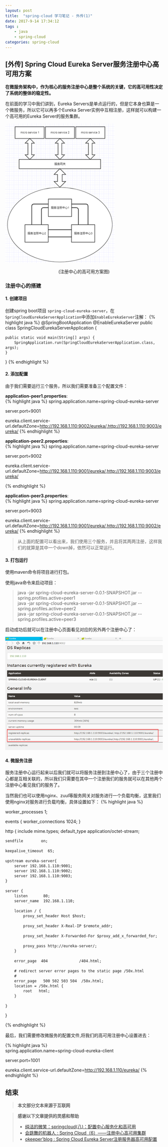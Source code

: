 ```yaml
---
layout: post
title:  "spring-cloud 学习笔记 - 外传(1)"
date: 2017-9-14 17:34:12
tags : 
    - java
    - spring-cloud
categories: spring-cloud
---
```


## [外传] Spring Cloud Eureka Server服务注册中心高可用方案

**在微服务架构中，作为核心的服务注册中心是整个系统的关键，它的高可用性决定了系统的整体的稳定性。**

在前面的学习中我们讲到，Eureka Servers是单点运行的，但是它本身也算是一个微服务，所以它可以再多个Eureka Server实例中互相注册，这样就可以构建一个高可用的Eureka Server的服务集群。

<!--more-->

![](/assets/images/post-images/2017-9-14-spring-cloud-other/1.png)
<center>(注册中心的高可用方案图)</center>

### 注册中心的搭建

#### 1. 创建项目
创建spring boot项目 `spring-cloud-eureka-server`，在`SpringCloudEurekaServerApplication`中添加`EnableEurekaServer`注解：
{% highlight java %}
@SpringBootApplication
@EnableEurekaServer
public class SpringCloudEurekaServerApplication {

	public static void main(String[] args) {
		SpringApplication.run(SpringCloudEurekaServerApplication.class, args);
	}
}
{% endhighlight %}

#### 2. 添加配置 
由于我们需要运行三个服务，所以我们需要准备三个配置文件：

**application-peer1.properties**:  
{% highlight java %}
spring.application.name=spring-cloud-eureka-server

server.port=9001

eureka.client.service-url.defaultZone=http://192.168.1.110:9002/eureka/,http://192.168.1.110:9003/eureka/
{% endhighlight %}

**application-peer2.properties**:  
{% highlight java %}
spring.application.name=spring-cloud-eureka-server

server.port=9002

eureka.client.service-url.defaultZone=http://192.168.1.110:9001/eureka/,http://192.168.1.110:9003/eureka/

{% endhighlight %}

**application-peer3.properties**:  
{% highlight java %}
spring.application.name=spring-cloud-eureka-server

server.port=9003

eureka.client.service-url.defaultZone=http://192.168.1.110:9001/eureka/,http://192.168.1.110:9002/eureka/
{% endhighlight %}

>从上面的配置可以看出来，我们使用三个服务，并且将其两两注册，这样我们的就算是其中一个down掉，依然可以正常运行。

#### 3. 打包运行  
使用maven命令将项目进行打包。

使用java命令来启动项目：

>java -jar spring-cloud-eureka-server-0.0.1-SNAPSHOT.jar --spring.profiles.active=peer1  
>java -jar spring-cloud-eureka-server-0.0.1-SNAPSHOT.jar --spring.profiles.active=peer2  
>java -jar spring-cloud-eureka-server-0.0.1-SNAPSHOT.jar --spring.profiles.active=peer3  

启动成功后就可以在注册中心页面看见对应的另外两个注册中心了：

![](/assets/images/post-images/2017-9-14-spring-cloud-other/2.png)

#### 4. 微服务注册
服务注册中心运行起来以后我们就可以将服务注册到注册中心了，由于三个注册中心都是互相关联的，所以我们只需要在其中一个注册我们的服务就可以在其他两个注册中心看见我们的服务了。

当然我们也可以使用nginx、zuul等服务网关对服务进行一个负载均衡，这里我们使用nginx对服务进行负载均衡，具体设置如下：
{% highlight java %}  

worker_processes  1;

events {
    worker_connections  1024;
}


http {
    include       mime.types;
    default_type  application/octet-stream;

    sendfile        on;

    keepalive_timeout  65;

    upstream eureka-server{
    	server 192.168.1.110:9001;
    	server 192.168.1.110:9002;
    	server 192.168.1.110:9003;
    }

    server {
        listen       80;
        server_name  192.168.1.110;

        location / {
            proxy_set_header Host $host;

            proxy_set_header X-Real-IP $remote_addr;

        	proxy_set_header X-Forwarded-For $proxy_add_x_forwarded_for;

        	proxy_pass http://eureka-server/; 
        }

        error_page  404              /404.html;

        # redirect server error pages to the static page /50x.html
        #
        error_page   500 502 503 504  /50x.html;
        location = /50x.html {
            root   html;
        }

    }

}

{% endhighlight %}

最后，我们需要修改微服务的配置文件,将我们的高可用注册中心设置进去：

{% highlight java %}  
spring.application.name=spring-cloud-eureka-client

server.port=1001

eureka.client.service-url.defaultZone=http://192.168.1.110/eureka/
{% endhighlight %}

## 结束

>**本文部分文本来源于互联网**

>**感谢以下文章提供的灵感和帮助**  
> - [纯洁的微笑：springcloud(八)：配置中心服务化和高可用](http://www.ityouknow.com/springcloud/2017/05/25/springcloud-config-eureka.html)  
> - [会跳舞的机器人 : Spring Cloud（6）——注册中心高可用集群](http://www.jianshu.com/p/11c99dd04040)  
> - [okeeper'blog : Spring Cloud Eureka Server注册服务器高可用配置](http://okeeper.leanote.com/post/Spring-Cloud%E5%BE%AE%E6%9C%8D%E5%8A%A1-%E6%B3%A8%E5%86%8C%E4%B8%AD%E5%BF%83%E9%AB%98%E5%8F%AF%E7%94%A8)